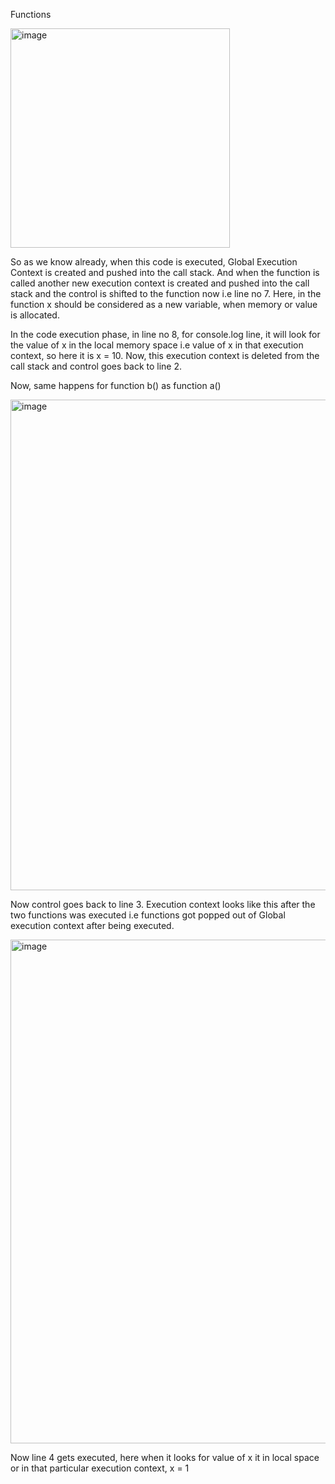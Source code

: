 Functions

<img width="351" alt="image" src="https://github.com/Gayathri229/JavaScript/assets/60467364/8be604d2-742d-4949-a85a-4ffdfbde8f58">

So as we know already, when this code is executed, Global Execution Context is created and pushed into the call stack. And when the function is called
another new execution context is created and pushed into the call stack and the control is shifted to the function now i.e line no 7. Here, in the function x should be considered as a new variable, when memory or 
value is allocated.

In the code execution phase, in line no 8, for console.log line, it will look for the value of x in the local memory space i.e value of x in that 
execution context, so here it is x = 10.
Now, this execution context is deleted from the call stack and control goes back to line 2.

Now, same happens for function b() as function a()

<img width="785" alt="image" src="https://github.com/Gayathri229/JavaScript/assets/60467364/3e69964b-af33-4195-9c08-cac0a954cde6">

Now control goes back to line 3. Execution context looks like this after the two functions was executed i.e functions got popped out of Global execution
context after being executed.

<img width="806" alt="image" src="https://github.com/Gayathri229/JavaScript/assets/60467364/03685b7f-611a-47bc-b4f1-387802d1fba4">

Now line 4 gets executed, here when it looks for value of x it in local space or in that particular execution context, x = 1


